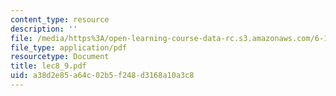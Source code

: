 ```yaml
---
content_type: resource
description: ''
file: /media/https%3A/open-learning-course-data-rc.s3.amazonaws.com/6-111-introductory-digital-systems-laboratory-spring-2006/a38d2e85a64c02b5f248d3168a10a3c8_lec8_9.pdf
file_type: application/pdf
resourcetype: Document
title: lec8_9.pdf
uid: a38d2e85-a64c-02b5-f248-d3168a10a3c8
---
```

